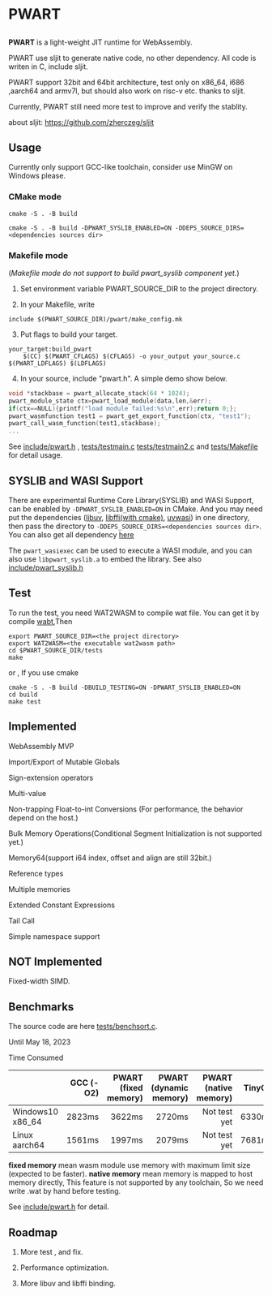 # PWART

## 
**PWART** is a light-weight JIT runtime for WebAssembly.

PWART use sljit to generate native code, no other dependency. All code is writen in C, include sljit.

PWART support 32bit and 64bit architecture, test only on x86_64, i686 ,aarch64 and armv7l, but should also work on risc-v etc. thanks to sljit.

Currently, PWART still need more test to improve and verify the stablity. 


about sljit: https://github.com/zherczeg/sljit

## Usage

Currently only support GCC-like toolchain, consider use MinGW on Windows please.

### CMake mode
```shell
cmake -S . -B build
```
```shell
cmake -S . -B build -DPWART_SYSLIB_ENABLED=ON -DDEPS_SOURCE_DIRS=<dependencies sources dir>
```

### Makefile mode

(*Makefile mode do not support to build pwart_syslib component yet.*) 

1. Set environment variable PWART_SOURCE_DIR to the project directory.

2. In your Makefile, write
```shell
include $(PWART_SOURCE_DIR)/pwart/make_config.mk
```

3. Put flags to build your target.
```shell
your_target:build_pwart
	$(CC) $(PWART_CFLAGS) $(CFLAGS) -o your_output your_source.c $(PWART_LDFLAGS) $(LDFLAGS)
```

4. In your source, include "pwart.h". A simple demo show below.

```C
void *stackbase = pwart_allocate_stack(64 * 1024);
pwart_module_state ctx=pwart_load_module(data,len,&err);
if(ctx==NULL){printf("load module failed:%s\n",err);return 0;};
pwart_wasmfunction test1 = pwart_get_export_function(ctx, "test1");
pwart_call_wasm_function(test1,stackbase);
...
```

See [include/pwart.h](include/pwart.h) , [tests/testmain.c](tests/testmain.c)  [tests/testmain2.c](tests/testmain2.c)
and [tests/Makefile](tests/Makefile) for detail usage.

## SYSLIB and WASI Support

There are experimental Runtime Core Library(SYSLIB) and WASI Support, can be enabled by `-DPWART_SYSLIB_ENABLED=ON` in CMake. And you may need put the dependencies ([libuv](https://github.com/libuv/libuv), [libffi(with cmake)](https://github.com/partic2/libffi), [uvwasi](https://github.com/nodejs/uvwasi)) in one directory, then pass the directory to `-DDEPS_SOURCE_DIRS=<dependencies sources dir>`. You can also get all dependency [here](https://github.com/partic2/xplatj2)

The `pwart_wasiexec` can be used to execute a WASI module, and you can also use `libpwart_syslib.a` to embed the library. See also [include/pwart_syslib.h](include/pwart_syslib.h) 


## Test

To run the test, you need WAT2WASM to compile wat file. You can get it by compile [wabt](https://github.com/WebAssembly/wabt),Then
```
export PWART_SOURCE_DIR=<the project directory>
export WAT2WASM=<the executable wat2wasm path>
cd $PWART_SOURCE_DIR/tests
make
```
or , If you use cmake
```
cmake -S . -B build -DBUILD_TESTING=ON -DPWART_SYSLIB_ENABLED=ON
cd build
make test
```

## Implemented

WebAssembly MVP

Import/Export of Mutable Globals

Sign-extension operators

Multi-value

Non-trapping Float-to-int Conversions (For performance, the behavior depend on the host.)

Bulk Memory Operations(Conditional Segment Initialization is not supported yet.)

Memory64(support i64 index, offset and align are still 32bit.)

Reference types

Multiple memories

Extended Constant Expressions

Tail Call

Simple namespace support

## NOT Implemented

Fixed-width SIMD.


## Benchmarks

The source code are here [tests/benchsort.c](tests/benchsort.c).

Until May 18, 2023

Time Consumed

| | GCC (-O2) | PWART (fixed memory) | PWART (dynamic memory) | PWART (native memory) | TinyCC | V8(Chrome v113) |
| ---- | ----: | ----: | ----: | ----: | ----: | ----: |
| Windows10 x86_64 | 2823ms | 3622ms | 2720ms | Not test yet | 6330ms | 2618ms |
| Linux aarch64 | 1561ms | 1997ms | 2079ms | Not test yet | 7681ms | 1465ms |

**fixed memory** mean wasm module use memory with maximum limit size (expected to be faster). **native memory** mean memory is mapped to host memory directly, This feature is not supported by any toolchain, So we need write .wat by hand before testing.

See [include/pwart.h](include/pwart.h) for detail.


## Roadmap

1. More test , and fix.

2. Performance optimization.

3. More libuv and libffi binding.
